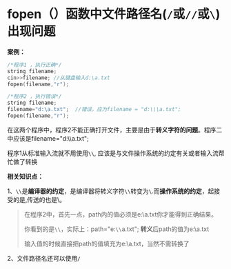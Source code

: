 

# fopen（）函数中文件路径名(`/`或`//`或`\`)出现问题

**案例：**

```c++
/*程序1 ，执行正确*/
string filename;
cin>>filename; //从键盘输入d:\a.txt
fopen(filename,"r");

/*程序2 ，执行错误*/
string filename;
filename="d:\a.txt";  //错误，应为filename = "d:\\\a.txt";
fopen(filename,"r");
```

在这两个程序中，程序2不能正确打开文件，主要是由于**转义字符的问题**。程序二中应该是filename="d:\\\a.txt";

程序1从标准输入流就不用使用`\\`, 应该是与文件操作系统的约定有关或者输入流帮忙做了转换



**相关知识点：**

1、`\\`是**编译器的约定**，是编译器将转义字符`\\`转变为`\`.而**操作系统的约定**，起接受的是\,传送的也是\。

> 在程序2中，首先一点，path内的值必须是e:\a.txt你才能得到正确结果。
>
> 你看到的是`\\`，实际上：path="e:`\\`a.txt"; **转义**后path的值为e:\a.txt
>
> 输入值的时候直接把path的值填充为e:\a.txt，当然不需转换了

2、文件路径名还可以使用`/`